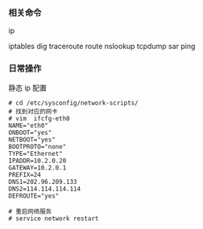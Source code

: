 ### 相关命令

ip

iptables
dig
traceroute
route
nslookup
tcpdump
sar
ping

### 日常操作

静态 ip 配置

```
# cd /etc/sysconfig/network-scripts/
# 找到对应的网卡
# vim  ifcfg-eth0
NAME="eth0"
ONBOOT="yes"
NETBOOT="yes"
BOOTPROTO="none"
TYPE="Ethernet"
IPADDR=10.2.0.20
GATEWAY=10.2.0.1
PREFIX=24
DNS1=202.96.209.133
DNS2=114.114.114.114
DEFROUTE="yes"

# 重启网络服务
# service network restart

```

